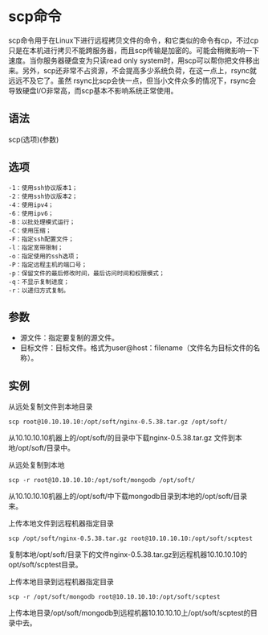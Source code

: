 # scp命令

scp命令用于在Linux下进行远程拷贝文件的命令，和它类似的命令有cp，不过cp只是在本机进行拷贝不能跨服务器，而且scp传输是加密的。可能会稍微影响一下速度。当你服务器硬盘变为只读read only system时，用scp可以帮你把文件移出来。另外，scp还非常不占资源，不会提高多少系统负荷，在这一点上，rsync就远远不及它了。虽然 rsync比scp会快一点，但当小文件众多的情况下，rsync会导致硬盘I/O非常高，而scp基本不影响系统正常使用。

## 语法

scp(选项)(参数)

## 选项

	-1：使用ssh协议版本1；
	-2：使用ssh协议版本2；
	-4：使用ipv4；
	-6：使用ipv6；
	-B：以批处理模式运行；
	-C：使用压缩；
	-F：指定ssh配置文件；
	-l：指定宽带限制；
	-o：指定使用的ssh选项；
	-P：指定远程主机的端口号；
	-p：保留文件的最后修改时间，最后访问时间和权限模式；
	-q：不显示复制进度；
	-r：以递归方式复制。

## 参数

* 源文件：指定要复制的源文件。
* 目标文件：目标文件。格式为user@host：filename（文件名为目标文件的名称）。

## 实例

从远处复制文件到本地目录

	scp root@10.10.10.10:/opt/soft/nginx-0.5.38.tar.gz /opt/soft/

从10.10.10.10机器上的/opt/soft/的目录中下载nginx-0.5.38.tar.gz 文件到本地/opt/soft/目录中。

从远处复制到本地

	scp -r root@10.10.10.10:/opt/soft/mongodb /opt/soft/

从10.10.10.10机器上的/opt/soft/中下载mongodb目录到本地的/opt/soft/目录来。

上传本地文件到远程机器指定目录

	scp /opt/soft/nginx-0.5.38.tar.gz root@10.10.10.10:/opt/soft/scptest

复制本地/opt/soft/目录下的文件nginx-0.5.38.tar.gz到远程机器10.10.10.10的opt/soft/scptest目录。

上传本地目录到远程机器指定目录

	scp -r /opt/soft/mongodb root@10.10.10.10:/opt/soft/scptest

上传本地目录/opt/soft/mongodb到远程机器10.10.10.10上/opt/soft/scptest的目录中去。